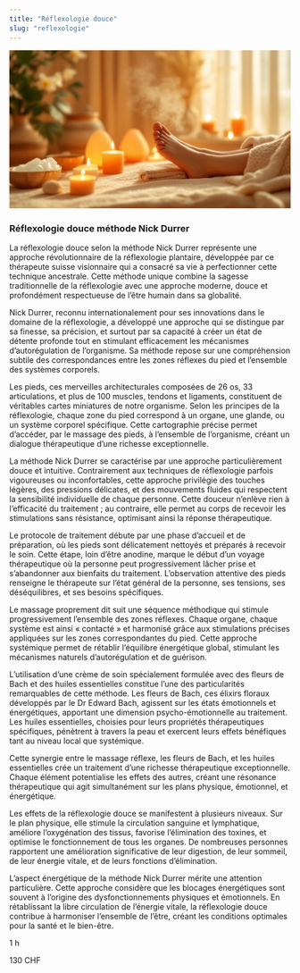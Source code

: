 ```yaml
---
title: "Réflexologie douce"
slug: "reflexologie"
---
```


![Réflexologie douce méthode Nick Durrer](./images/reflexologie.jpg)

### Réflexologie douce méthode Nick Durrer

La réflexologie douce selon la méthode Nick Durrer représente une approche révolutionnaire de la réflexologie plantaire, développée par ce thérapeute suisse visionnaire qui a consacré sa vie à perfectionner cette technique ancestrale. Cette méthode unique combine la sagesse traditionnelle de la réflexologie avec une approche moderne, douce et profondément respectueuse de l’être humain dans sa globalité.

Nick Durrer, reconnu internationalement pour ses innovations dans le domaine de la réflexologie, a développé une approche qui se distingue par sa finesse, sa précision, et surtout par sa capacité à créer un état de détente profonde tout en stimulant efficacement les mécanismes d’autorégulation de l’organisme. Sa méthode repose sur une compréhension subtile des correspondances entre les zones réflexes du pied et l’ensemble des systèmes corporels.

Les pieds, ces merveilles architecturales composées de 26 os, 33 articulations, et plus de 100 muscles, tendons et ligaments, constituent de véritables cartes miniatures de notre organisme. Selon les principes de la réflexologie, chaque zone du pied correspond à un organe, une glande, ou un système corporel spécifique. Cette cartographie précise permet d’accéder, par le massage des pieds, à l’ensemble de l’organisme, créant un dialogue thérapeutique d’une richesse exceptionnelle.

La méthode Nick Durrer se caractérise par une approche particulièrement douce et intuitive. Contrairement aux techniques de réflexologie parfois vigoureuses ou inconfortables, cette approche privilégie des touches légères, des pressions délicates, et des mouvements fluides qui respectent la sensibilité individuelle de chaque personne. Cette douceur n’enlève rien à l’efficacité du traitement ; au contraire, elle permet au corps de recevoir les stimulations sans résistance, optimisant ainsi la réponse thérapeutique.

Le protocole de traitement débute par une phase d’accueil et de préparation, où les pieds sont délicatement nettoyés et préparés à recevoir le soin. Cette étape, loin d’être anodine, marque le début d’un voyage thérapeutique où la personne peut progressivement lâcher prise et s’abandonner aux bienfaits du traitement. L’observation attentive des pieds renseigne le thérapeute sur l’état général de la personne, ses tensions, ses déséquilibres, et ses besoins spécifiques.

Le massage proprement dit suit une séquence méthodique qui stimule progressivement l’ensemble des zones réflexes. Chaque organe, chaque système est ainsi « contacté » et harmonisé grâce aux stimulations précises appliquées sur les zones correspondantes du pied. Cette approche systémique permet de rétablir l’équilibre énergétique global, stimulant les mécanismes naturels d’autorégulation et de guérison.

L’utilisation d’une crème de soin spécialement formulée avec des fleurs de Bach et des huiles essentielles constitue l’une des particularités remarquables de cette méthode. Les fleurs de Bach, ces élixirs floraux développés par le Dr Edward Bach, agissent sur les états émotionnels et énergétiques, apportant une dimension psycho-émotionnelle au traitement. Les huiles essentielles, choisies pour leurs propriétés thérapeutiques spécifiques, pénètrent à travers la peau et exercent leurs effets bénéfiques tant au niveau local que systémique.

Cette synergie entre le massage réflexe, les fleurs de Bach, et les huiles essentielles crée un traitement d’une richesse thérapeutique exceptionnelle. Chaque élément potentialise les effets des autres, créant une résonance thérapeutique qui agit simultanément sur les plans physique, émotionnel, et énergétique.

Les effets de la réflexologie douce se manifestent à plusieurs niveaux. Sur le plan physique, elle stimule la circulation sanguine et lymphatique, améliore l’oxygénation des tissus, favorise l’élimination des toxines, et optimise le fonctionnement de tous les organes. De nombreuses personnes rapportent une amélioration significative de leur digestion, de leur sommeil, de leur énergie vitale, et de leurs fonctions d’élimination.

L’aspect énergétique de la méthode Nick Durrer mérite une attention particulière. Cette approche considère que les blocages énergétiques sont souvent à l’origine des dysfonctionnements physiques et émotionnels. En rétablissant la libre circulation de l’énergie vitale, la réflexologie douce contribue à harmoniser l’ensemble de l’être, créant les conditions optimales pour la santé et le bien-être.

1 h

130 CHF
